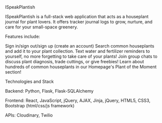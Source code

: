ISpeakPlantish

ISpeakPlantish is a full-stack web application that acts as a houseplant journal for plant lovers. It offers tracker journal logs to grow, nurture, and care for your small-space greenery. 


Features include:

Sign in/sign out/sign up (create an account)
Search common houseplants and add it to your plant collection.
Text water and fertilizer reminders to yourself, no more forgetting to take care of your plants!
Join group chats to discuss plant diagnosis, trade cuttings, or give freebies!
Learn about hundreds of common houseplants in our Homepage's Plant of the Moment section!


Technologies and Stack

Backend:
Python, Flask, Flask-SQLAlchemy

Frontend:
React, JavaScript, jQuery, AJAX, Jinja, jQuery, HTML5, CSS3, Bootstrap (html/css/js framework)

APIs:
Cloudinary, Twilio